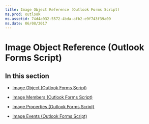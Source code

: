 ```yaml
---
title: Image Object Reference (Outlook Forms Script)
ms.prod: outlook
ms.assetid: 74d4a032-5572-4bda-afb2-e9f743f39a09
ms.date: 06/08/2017
---
```



# Image Object Reference (Outlook Forms Script)

## In this section


-  [Image Object (Outlook Forms Script)](Outlook.image.md)
    
-  [Image Members (Outlook Forms Script)](image-members-outlook-forms-script.md)
    
-  [Image Properties (Outlook Forms Script)](image-properties-outlook-forms-script.md)
    
-  [Image Events (Outlook Forms Script)](image-events-outlook-forms-script.md)
    

